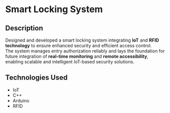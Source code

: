 # Smart Locking System

## Description
Designed and developed a smart locking system integrating **IoT** and **RFID technology** to ensure enhanced security and efficient access control.  
The system manages entry authorization reliably and lays the foundation for future integration of **real-time monitoring** and **remote accessibility**, enabling scalable and intelligent IoT-based security solutions.

## Technologies Used
- IoT  
- C++  
- Arduino  
- RFID 

 

